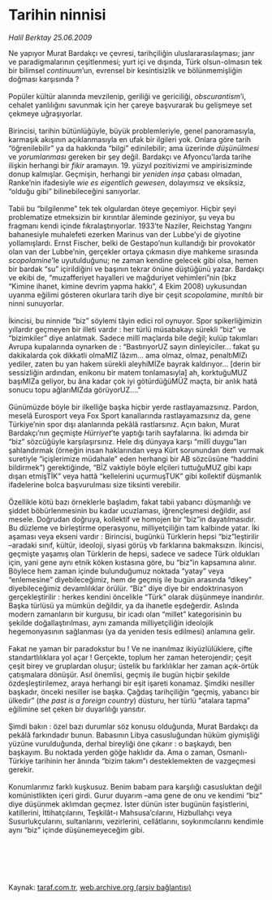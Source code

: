 # Tarihin ninnisi

*Halil Berktay 25.06.2009*

<div class="taraf_structure_2col_1zq">
<div class="margen_n">



 <p>Ne yapıyor Murat Bardakçı ve çevresi, tarihçiliğin uluslararasılaşması; janr ve paradigmalarının çeşitlenmesi; yurt içi ve dışında, Türk olsun-olmasın tek bir bilimsel <i>continuum</i>’un, evrensel bir kesintisizlik ve bölünmemişliğin doğması karşısında ? <br/><br/>Popüler kültür alanında mevzilenip, geriliği ve gericiliği, <i>obscurantism</i>’i, cehalet yanlılığını savunmak için her çareye başvurarak bu gelişmeye set çekmeye uğraşıyorlar. <br/><br/>Birincisi, tarihin bütünlüğüyle, büyük problemleriyle, genel panoramasıyla, karmaşık akışının açıklanmasıyla en ufak bir ilgileri yok. Onlara göre tarih “öğrenilebilir” ya da hakkında “bilgi” edinilebilir; ama üzerinde <i>düşünülmesi</i> ve <i>yorumlanması</i> gereken bir şey değil. Bardakçı ve Afyoncu’larda tarihe ilişkin herhangi bir <i>fikir</i> aramayın. 19. yüzyıl pozitivizmi ve ampirisizminde donup kalmışlar. Geçmişin, herhangi bir <i>yeniden inşa</i> çabası olmadan, Ranke’nin ifadesiyle <i>wie es eigentlich gewesen</i>, dolayımsız ve eksiksiz, “olduğu gibi” bilinebileceğini sanıyorlar. <br/><br/>Tabii bu “bilgilenme” tek tek olgulardan öteye geçemiyor. Hiçbir şeyi problematize etmeksizin bir kırıntılar âleminde geziniyor, şu veya bu fragmanı kendi içinde fıkralaştırıyorlar. 1933’te Naziler, Reichstag Yangını bahanesiyle muhalefeti ezerken Marinus van der Lubbe’yi de giyotine yollamışlardı. Ernst Fischer, belki de Gestapo’nun kullandığı bir provokatör olan van der Lubbe’nin, gerçekler ortaya çıkmasın diye mahkeme sırasında <i>scopolamine</i>’le uyutulduğunu; ne zaman kendine gelecek gibi olsa, hemen bir bardak “su” içirildiğini ve başının tekrar önüne düştüğünü yazar. Bardakçı ve ekibi de, “muzafferiyet hayalleri ve mağduriyet vehimleri”nin (bkz “Kimine ihanet, kimine devrim yapma hakkı”, 4 Ekim 2008) uykusundan uyanma eğilimi gösteren okurlara tarih diye bir çeşit <i>scopolamine</i>, mırıltılı bir ninni sunuyorlar. <br/><br/>İkincisi, bu ninnide “biz” söylemi tâyin edici rol oynuyor. Spor spikerliğimizin yıllardır geçmeyen bir illeti vardır : her türlü müsabakayı sürekli “biz” ve “bizimkiler” diye anlatmak. Sadece millî maçlarda bile değil; kulüp takımları Avrupa kupalarında oynarken de : “BastırıyorUZ sayın dinleyiciler... fakat şu dakikalarda çok dikkatli olmaMIZ lâzım... ama olmaz, olmaz, penaltıMIZı yediler, zaten bu yan hakem sürekli aleyhiMİZe bayrak kaldırıyor... [derin bir sessizliğin ardından, enikonu bir matem tonlamasıyla] ah, korktuğuMUZ başıMIZa geliyor, bu âna kadar çok iyi götürdüğüMÜZ maçta, bir anlık hatâ sonucu topu ağlarıMIZda görüyorUZ....” <br/><br/>Günümüzde böyle bir ilkelliğe başka hiçbir yerde rastlayamazsınız. Pardon, meselâ Eurosport veya Fox Sport kanallarında rastlayamazsınız da, gene Türkiye’nin spor dışı alanlarında pekâlâ rastlarsınız. Açın bakın, Murat Bardakçı’nın geçmişte <i>Hürriyet</i>’te yaptığı tarih sayfalarına. İki adımda bir “biz” sözcüğüyle karşılaşırsınız. Hele dış dünyaya karşı “millî duygu”ları şahlandırmak (örneğin insan haklarından veya Kürt sorunundan dem vurmak suretiyle “içişlerimize müdahale” eden herhangi bir AB sözcüsüne “haddini bildirmek”) gerektiğinde, “BİZ vaktiyle böyle elçileri tuttuğuMUZ gibi kapı dışarı etmişTİK” veya hattâ “kellelerini uçurmuşTUK” gibi kollektif düşmanlık ifadelerine bolca başvurulması size tiksinti verebilir. <br/><br/>Özellikle kötü bazı örneklerle başladım, fakat tabii yabancı düşmanlığı ve şiddet böbürlenmesinin bu kadar ucuzlaması, iğrençleşmesi değildir, asıl mesele. Doğrudan doğruya, kollektif ve homojen bir “biz”in dayatılmasıdır. Bu düzleme ve birleştirme operasyonu, milliyetçiliğin tam kalbinde yatar. İki aşaması veya ekseni vardır : Birincisi, bugünkü Türklerin hepsi “biz”leştirilir –aradaki sınıf, kültür, ideoloji, siyasi görüş vb farklarına bakmaksızın. İkincisi, geçmişte yaşamış olan Türklerin de hepsi, sadece ve sadece Türk oldukları için, yani gene aynı etnik köken kıstasına göre, bu “biz”in kapsamına alınır. Böylece hem zaman içinde bulunduğumuz noktada “yatay” veya “enlemesine” diyebileceğimiz, hem de geçmiş ile bugün arasında “dikey” diyebileceğimiz devamlılıklar örülür. “Biz” diye diye bir endoktrinasyon gerçekleştirilir : herkes kendini öncelikle “Türk” olarak düşünmeye inandırılır. Başka türlüsü ya mümkün değildir, ya da ihanetle eşdeğerdir. Aslında modern zamanların bir kurgusu, bir icadı olan “millet” kategorisinin bu şekilde doğallaştırılması, aynı zamanda milliyetçiliğin ideolojik hegemonyasının sağlanması (ya da yeniden tesis edilmesi) anlamına gelir. <br/><br/>Fakat ne yaman bir paradokstur bu ! Ve ne inanılmaz ikiyüzlülüklere, çifte standartlılıklara yol açar ! Gerçekte, toplum her zaman heterojendir; çeşit çeşit birey ve gruplardan oluşur; üstelik bu farklılıklar her zaman açık-örtük çatışmalara dönüşür. Asıl önemlisi, geçmiş ile bugün hiçbir şekilde özdeşleştirilemez, araya herhangi bir eşit işareti konamaz. Şimdiki nesiller başkadır, önceki nesiller ise başka. Çağdaş tarihçiliğin “geçmiş, yabancı bir ülkedir” (<i>the past is a foreign country</i>) düsturu, her türlü “atalara tapma” eğilimine set çeken bir duyarlılığı yansıtır. <br/><br/>Şimdi bakın : özel bazı durumlar söz konusu olduğunda, Murat Bardakçı da pekâlâ farkındadır bunun. Babasının Libya casusluğundan hüküm giymişliği yüzüne vurulduğunda, derhal bireyliği öne çıkarır : o başkaydı, ben başkayım. Bu noktada yerden göğe haklıdır da. Ama o zaman, Osmanlı-Türkiye tarihinin her ânında “bizim takım”ı desteklemekten de vazgeçmesi gerekir. <br/><br/>Konumlarımız farklı kuşkusuz. Benim babam para karşılığı casusluktan değil komünistlikten içeri girdi. Gurur duyarım –ama gene de onu ve kendimi “biz” diye düşünmek aklımdan geçmez. İster dünün ister bugünün faşistlerini, katillerini, İttihatçılarını, Teşkilât-ı Mahsusa’cılarını, Hizbullahçı veya Susurlukçularını, sultanlarını, vezirlerini, cellâtlarını, soykırımcılarını kendimle aynı “biz” içinde düşünemeyeceğim gibi.</p>
<br/>
<br/>
<br/>



<br/>


<div id="taraf_not">
</div>

</div>


</div>

Kaynak: [taraf.com.tr](http://taraf.com.tr:80/makale/6224.htm), [web.archive.org (arşiv bağlantısı)](http://web.archive.org/web/20091217160516/http://taraf.com.tr:80/makale/6224.htm)
